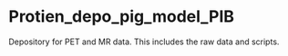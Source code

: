 # Protien_depo_pig_model_PIB
Depository for PET and MR data. This includes the raw data and scripts.
